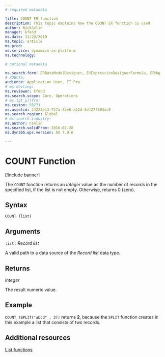 ```yaml
---
# required metadata

title: COUNT ER function
description: This topic explains how the COUNT ER function is used
author: NickSelin
manager: kfend
ms.date: 11/29/2019
ms.topic: article
ms.prod: 
ms.service: dynamics-ax-platform
ms.technology: 

# optional metadata

ms.search.form: ERDataModelDesigner, ERExpressionDesignerFormula, ERMappedFormatDesigner, ERModelMappingDesigner
# ROBOTS: 
audience: Application User, IT Pro
# ms.devlang: 
ms.reviewer: kfend
ms.search.scope: Core, Operations
# ms.tgt_pltfrm: 
ms.custom: 58771
ms.assetid: 24223e13-727a-4be6-a22d-4d427f504ac9
ms.search.region: Global
# ms.search.industry: 
ms.author: nselin
ms.search.validFrom: 2016-02-28
ms.dyn365.ops.version: AX 7.0.0

---
```


# <a name="COUNT">COUNT Function</a>

[!include [banner](../includes/banner.md)]

The `COUNT` function returns an *Integer* value as the number of records in the specified list, if the list is not empty. Otherwise, returns 0 (zero).

## Syntax

```
COUNT (list)
```

## Arguments

`list` : *Record list*

A valid path to a data source of the *Record list* data type.

## Returns

*Integer*

The result numeric value.

## Example

`COUNT (SPLIT("abcd" , 3))` returns **2**, because the `SPLIT` function creates in this example a list that consists of two records.

## Additional resources

[List functions](er-functions-category-list.md)
